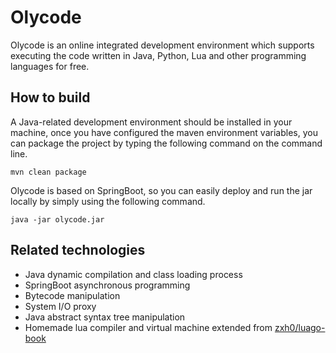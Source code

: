 # Olycode

Olycode is an online integrated development environment which supports executing the code written in Java, Python, Lua and other programming languages for free.

## How to build

A Java-related development environment should be installed in your machine, once you have configured the maven environment variables, you can package the project by typing the following command on the command line.

```shell
mvn clean package
```
Olycode is based on SpringBoot, so you can easily deploy and run the jar locally by simply using the following command.

```shell
java -jar olycode.jar
```

## Related technologies

- Java dynamic compilation and class loading process
- SpringBoot asynchronous programming
- Bytecode manipulation
- System I/O proxy
- Java abstract syntax tree manipulation
- Homemade lua compiler and virtual machine extended from [zxh0/luago-book](https://github.com/zxh0/luago-book)
